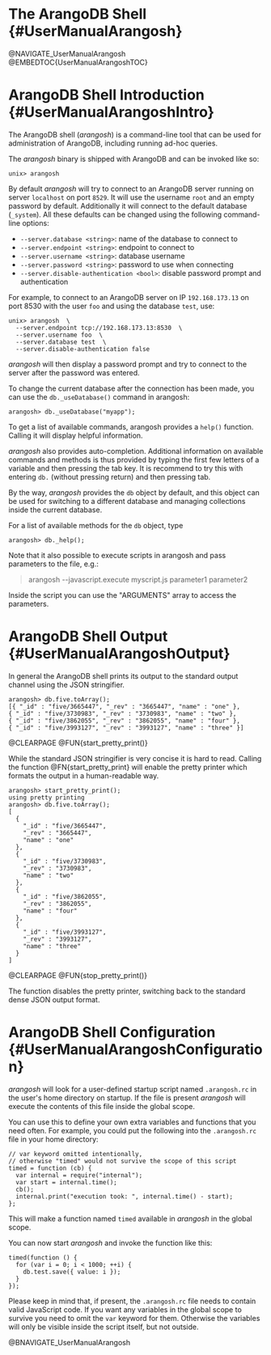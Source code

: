 The ArangoDB Shell {#UserManualArangosh}
========================================

@NAVIGATE_UserManualArangosh
@EMBEDTOC{UserManualArangoshTOC}

ArangoDB Shell Introduction {#UserManualArangoshIntro}
======================================================

The ArangoDB shell (_arangosh_) is a command-line tool that can be used for
administration of ArangoDB, including running ad-hoc queries.

The _arangosh_ binary is shipped with ArangoDB and can be invoked like so:

    unix> arangosh
    
By default _arangosh_ will try to connect to an ArangoDB server running on
server `localhost` on port `8529`. It will use the username `root` and an
empty password by default. Additionally it will connect to the default database
(`_system`). All these defaults can be changed using the following 
command-line options:

- `--server.database <string>`: name of the database to connect to
- `--server.endpoint <string>`: endpoint to connect to
- `--server.username <string>`: database username
- `--server.password <string>`: password to use when connecting 
- `--server.disable-authentication <bool>`: disable password prompt and authentication

For example, to connect to an ArangoDB server on IP `192.168.173.13` on port
8530 with the user `foo` and using the database `test`, use:

    unix> arangosh  \
      --server.endpoint tcp://192.168.173.13:8530  \
      --server.username foo  \
      --server.database test  \
      --server.disable-authentication false

_arangosh_ will then display a password prompt and try to connect to the 
server after the password was entered.

To change the current database after the connection has been made, you
can use the `db._useDatabase()` command in arangosh:

    arangosh> db._useDatabase("myapp");

To get a list of available commands, arangosh provides a `help()` function.
Calling it will display helpful information.

_arangosh_ also provides auto-completion. Additional information on available 
commands and methods is thus provided by typing the first few letters of a
variable and then pressing the tab key. It is recommend to try this with entering
`db.` (without pressing return) and then pressing tab.

By the way, _arangosh_ provides the `db` object by default, and this object can
be used for switching to a different database and managing collections inside the
current database.

For a list of available methods for the `db` object, type 
    
    arangosh> db._help(); 

Note that it also possible to execute scripts in arangosh and pass parameters 
to the file, e.g.:

  > arangosh --javascript.execute myscript.js parameter1 parameter2

Inside the script you can use the "ARGUMENTS" array to access the parameters. 

ArangoDB Shell Output {#UserManualArangoshOutput}
=================================================

In general the ArangoDB shell prints its output to the standard output channel
using the JSON stringifier.

    arangosh> db.five.toArray();
    [{ "_id" : "five/3665447", "_rev" : "3665447", "name" : "one" }, 
    { "_id" : "five/3730983", "_rev" : "3730983", "name" : "two" }, 
    { "_id" : "five/3862055", "_rev" : "3862055", "name" : "four" }, 
    { "_id" : "five/3993127", "_rev" : "3993127", "name" : "three" }]

@CLEARPAGE
@FUN{start_pretty_print()}

While the standard JSON stringifier is very concise it is hard to read. Calling
the function @FN{start_pretty_print} will enable the pretty printer which
formats the output in a human-readable way.

    arangosh> start_pretty_print();
    using pretty printing
    arangosh> db.five.toArray();
    [
      { 
        "_id" : "five/3665447", 
        "_rev" : "3665447", 
        "name" : "one"
      }, 
      { 
        "_id" : "five/3730983", 
        "_rev" : "3730983", 
        "name" : "two"
      }, 
      { 
        "_id" : "five/3862055", 
        "_rev" : "3862055", 
        "name" : "four"
      }, 
      { 
        "_id" : "five/3993127", 
        "_rev" : "3993127", 
        "name" : "three"
      }
    ]

@CLEARPAGE
@FUN{stop_pretty_print()}

The function disables the pretty printer, switching back to the standard dense
JSON output format.

ArangoDB Shell Configuration {#UserManualArangoshConfiguration}
===============================================================

_arangosh_ will look for a user-defined startup script named `.arangosh.rc` in the
user's home directory on startup. If the file is present _arangosh_ will execute
the contents of this file inside the global scope.

You can use this to define your own extra variables and functions that you need often.
For example, you could put the following into the `.arangosh.rc` file in your home
directory:

    // var keyword omitted intentionally,
    // otherwise "timed" would not survive the scope of this script
    timed = function (cb) {
      var internal = require("internal");
      var start = internal.time();
      cb();
      internal.print("execution took: ", internal.time() - start);
    };

This will make a function named `timed` available in _arangosh_ in the global scope.

You can now start _arangosh_ and invoke the function like this:

    timed(function () { 
      for (var i = 0; i < 1000; ++i) {
        db.test.save({ value: i }); 
      }
    });

Please keep in mind that, if present, the `.arangosh.rc` file needs to contain valid
JavaScript code. If you want any variables in the global scope to survive you need to
omit the `var` keyword for them. Otherwise the variables will only be visible inside
the script itself, but not outside.

@BNAVIGATE_UserManualArangosh
